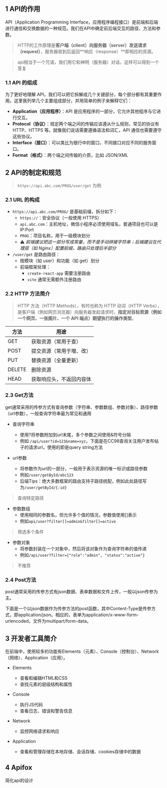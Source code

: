 ## 1 API的作用

API（Application Programming Interface，应用程序编程接口）是前端和后端进行通信和交换数据的一种规范。我们在API中确定前后端交互的路径、方法和参数。

> HTTP的工作原理是**客户端（client）**向**服务器（server）**发送**请求（request）**，服务器收到后返回**响应（response）**即相应的资源。

> api相当于一个咒语，我们用它和神明（服务器）对话，这样可以得到一个答复

### 1.1 **API 的组成**

为了更好地理解 API，我们可以把它拆解成几个关键部分，每个部分都有其重要作用。这里我列举几个主要组成部分，并用简单的例子来解释它们：

- **Application（应用程序）**：API 是应用程序的一部分，它允许其他程序与它进行交互。
- **Protocol（协议）**：规定两个端之间的传输应该遵从什么规则，常见的协议有 HTTP、HTTPS 等。就像我们说话需要遵循语法和词汇，API 通信也需要遵守这些协议。
- **Interface（接口）**：可以类比为银行中的窗口，不同接口对应不同的服务窗口。
- **Format（格式）**：两个端之间传输的介质，比如 JSON/XML

## 2 API的制定和规范

> `https://api.abc.com/PROG/user/get` 为例

### 2.1 URL 的构成

- `https://api.abc.com/PROG/` 是基础前缀，拆分如下：
  - `https://`：安全协议（一般使用 HTTPS）
  - `api.abc.com`：主机地址，微信小程序必须使用域名，普通项目也可以是 IP:Port
  - `PROG`：项目名称，用于一级模块划分
  - ⚠️ *前端建议把这一部分写成常量，而不是手动拼接字符串；后端建议在代理层（如 Nginx）配置前缀，路由只处理后半部分*
- `/user/get` 是路由路径：
  - 按模块（如 user）和功能（如 get）划分
  - 前端框架处理：
    - `create-react-app` 需要注册路由
    - `vite` 通常无需额外注册路由

### 2.2 HTTP 方法简介

>HTTP 方法（HTTP Methods），有时也称为 HTTP 动词（HTTP Verbs），是客户端（例如网页浏览器）向服务器发起请求时，**指定对目标资源（例如一个网页、一张图片、一个 API 端点）期望执行的操作类型**。

| 方法   | 用途                     |
| ------ | ------------------------ |
| GET    | 获取资源（常用于查）     |
| POST   | 提交资源（常用于增、改） |
| PUT    | 替换资源（全量更新）     |
| DELETE | 删除资源                 |
| HEAD   | 获取响应头，不返回内容体 |

### 2.3 Get方法

get通常采用的传参方式有查询参数（字符串、参数数组、参数对象）、路径参数（url参数），一般查询字符串最为常见和通用

- 查询字符串
  - 使用?将参数附加到url末尾，多个参数之间使用&符号分隔
  - 例如 `/api/user?id=123&name=xyz`，下面是在CC98查询关注用户发布帖子的请求url，使用的即是query string方法

- url参数
  - 将参数作为url的一部分，一般用于表示资源的唯一标识或路径参数
  - 例如`/user/getById/abc123` 
  - 后端Tips：绝大多数框架的路由支持子路径统配，例如此处路径写为`/user/getById/{:id}`

>查询特定路径

- 参数数组
  - 使用相同的参数名，但允许多个值的情况，参数值使用[]表示
  - 例如`api/user?filter[]=admin&filter[]=active`

> 筛选多个条件

- 参数对象
  - 将参数封装在一个对象中，然后将该对象作为查询字符串的值传递
  - 例如`/api/user?filter={"role":"admin", "status":"active"}`

> 不推荐

### 2.4 Post方法

post通常采用的传参方式有json数据、表单数据和文件上传，一般以json传参为主。

下面是一个以json数据作为传参方法的post函数，其中Content-Type是传参方式，即application/json。相应的，表单为application/x-www-form-urlencoded，文件为multipart/form-data。

## 3 开发者工具简介

在前端中，使用较多的功能有Elements（元素）、Console（控制台）、Network（网络）、Application（应用）。

- Elements
  - 查看和编辑HTML和CSS
  - 查找元素的层级结构和属性

- Console
  - 执行JS代码
  - 查看日志、错误和警告信息

- Network
  - 监控网络请求和响应

- Application
  - 查看和管理存储在本地存储、会话存储、cookies存储中的数据

## 4 **Apifox**

简化api的设计
